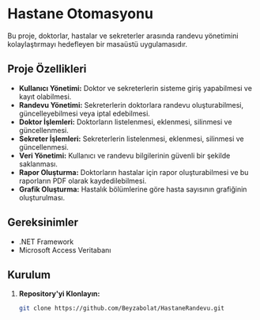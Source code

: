 # Hastane Otomasyonu

Bu proje, doktorlar, hastalar ve sekreterler arasında randevu yönetimini kolaylaştırmayı hedefleyen bir masaüstü uygulamasıdır.

## Proje Özellikleri

- **Kullanıcı Yönetimi:** Doktor ve sekreterlerin sisteme giriş yapabilmesi ve kayıt olabilmesi.
- **Randevu Yönetimi:** Sekreterlerin doktorlara randevu oluşturabilmesi, güncelleyebilmesi veya iptal edebilmesi.
- **Doktor İşlemleri:** Doktorların listelenmesi, eklenmesi, silinmesi ve güncellenmesi.
- **Sekreter İşlemleri:** Sekreterlerin listelenmesi, eklenmesi, silinmesi ve güncellenmesi.
- **Veri Yönetimi:** Kullanıcı ve randevu bilgilerinin güvenli bir şekilde saklanması.
- **Rapor Oluşturma:** Doktorların hastalar için rapor oluşturabilmesi ve bu raporların PDF olarak kaydedilebilmesi.
- **Grafik Oluşturma:** Hastalık bölümlerine göre hasta sayısının grafiğinin oluşturulması.

## Gereksinimler

- .NET Framework
- Microsoft Access Veritabanı

## Kurulum

1. **Repository'yi Klonlayın:**
   ```bash
   git clone https://github.com/Beyzabolat/HastaneRandevu.git
